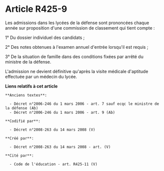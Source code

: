 # Article R425-9

Les admissions dans les lycées de la défense sont prononcées chaque année sur proposition d'une commission de classement qui
tient compte :

1° Du dossier individuel des candidats ;

2° Des notes obtenues à l'examen annuel d'entrée lorsqu'il est requis ;

3° De la situation de famille dans des conditions fixées par arrêté du ministre de la défense.

L'admission ne devient définitive qu'après la visite médicale d'aptitude effectuée par un médecin du lycée.

**Liens relatifs à cet article**

	**Anciens textes**:

	  - Décret n°2006-246 du 1 mars 2006 - art. 7 sauf ecqc le ministre de la défense (Ab)
	  - Décret n°2006-246 du 1 mars 2006 - art. 9 (Ab)

	**Codifié par**:

	  - Décret n°2008-263 du 14 mars 2008 (V)

	**Créé par**:

	  - Décret n°2008-263 du 14 mars 2008 - art. (V)

	**Cité par**:

	  - Code de l'éducation - art. R425-11 (V)
